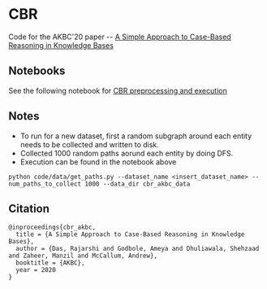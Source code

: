 # CBR

Code for the AKBC'20 paper -- [A Simple Approach to Case-Based Reasoning in Knowledge Bases](https://openreview.net/forum?id=AEY9tRqlU7)

## Notebooks
See the following notebook for [CBR preprocessing and execution](../../Notebooks/4_Generate_CBR_Predictions.ipynb)

## Notes
* To run for a new dataset, first a random subgraph around each entity needs to be collected and written to disk.
* Collected 1000 random paths aorund each entity by doing DFS.
* Execution can be found in the notebook above

```
python code/data/get_paths.py --dataset_name <insert_dataset_name> --num_paths_to_collect 1000 --data_dir cbr_akbc_data
```

## Citation
````
@inproceedings{cbr_akbc,
  title = {A Simple Approach to Case-Based Reasoning in Knowledge Bases},
  author = {Das, Rajarshi and Godbole, Ameya and Dhuliawala, Shehzaad and Zaheer, Manzil and McCallum, Andrew},
  booktitle = {AKBC},
  year = 2020
}
````
 
